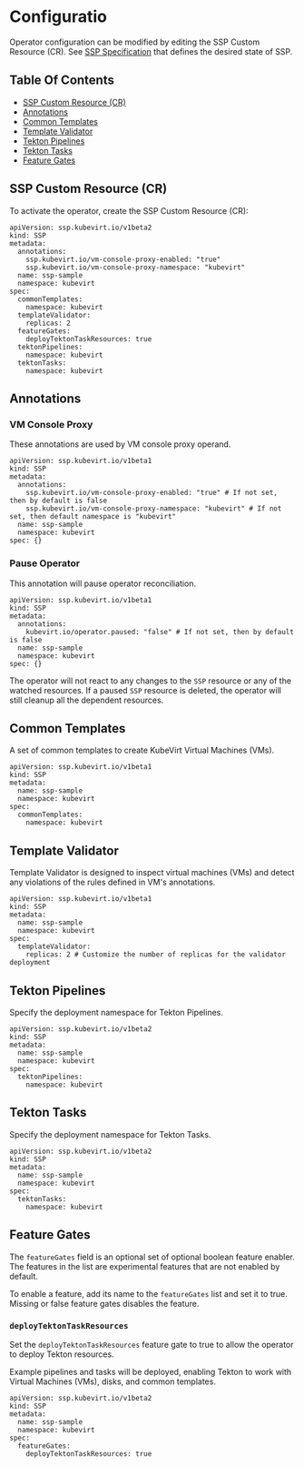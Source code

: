 # Configuratio

Operator configuration can be modified by editing the SSP Custom Resource (CR).
See [SSP Specification](https://github.com/kubevirt/ssp-operator/blob/main/api/v1beta2/ssp_types.go#L74)
that defines the desired state of SSP.

## Table Of Contents

- [SSP Custom Resource (CR)](#ssp-custom-resource-cr)
- [Annotations](#annotations)
- [Common Templates](#common-templates)
- [Template Validator](#template-validator)
- [Tekton Pipelines](#tekton-pipelines)
- [Tekton Tasks](#tekton-tasks)
- [Feature Gates](#feature-gates)

## SSP Custom Resource (CR)

To activate the operator, create the SSP Custom Resource (CR):
```
apiVersion: ssp.kubevirt.io/v1beta2
kind: SSP
metadata:
  annotations:
    ssp.kubevirt.io/vm-console-proxy-enabled: "true"
    ssp.kubevirt.io/vm-console-proxy-namespace: "kubevirt"
  name: ssp-sample
  namespace: kubevirt
spec:
  commonTemplates:
    namespace: kubevirt
  templateValidator:
    replicas: 2
  featureGates:
    deployTektonTaskResources: true
  tektonPipelines:
    namespace: kubevirt
  tektonTasks:
    namespace: kubevirt
```

## Annotations

### VM Console Proxy

These annotations are used by VM console proxy operand.

```
apiVersion: ssp.kubevirt.io/v1beta1
kind: SSP
metadata:
  annotations:
    ssp.kubevirt.io/vm-console-proxy-enabled: "true" # If not set, then by default is false
    ssp.kubevirt.io/vm-console-proxy-namespace: "kubevirt" # If not set, then default namespace is "kubevirt"
  name: ssp-sample
  namespace: kubevirt
spec: {}
```

### Pause Operator

This annotation will pause operator reconciliation.

```
apiVersion: ssp.kubevirt.io/v1beta1
kind: SSP
metadata:
  annotations:
    kubevirt.io/operator.paused: "false" # If not set, then by default is false
  name: ssp-sample
  namespace: kubevirt
spec: {}
```

The operator will not react to any changes to the `SSP` resource
or any of the watched resources. If a paused `SSP` resource is deleted,
the operator will still cleanup all the dependent resources.

## Common Templates

A set of common templates to create KubeVirt Virtual Machines (VMs).

```
apiVersion: ssp.kubevirt.io/v1beta1
kind: SSP
metadata:
  name: ssp-sample
  namespace: kubevirt
spec:
  commonTemplates:
    namespace: kubevirt
```

## Template Validator

Template Validator is designed to inspect virtual machines (VMs) and detect any violations of the rules defined in VM's annotations.

```
apiVersion: ssp.kubevirt.io/v1beta1
kind: SSP
metadata:
  name: ssp-sample
  namespace: kubevirt
spec:
  templateValidator:
    replicas: 2 # Customize the number of replicas for the validator deployment
```

## Tekton Pipelines

Specify the deployment namespace for Tekton Pipelines.

```
apiVersion: ssp.kubevirt.io/v1beta2
kind: SSP
metadata:
  name: ssp-sample
  namespace: kubevirt
spec:
  tektonPipelines:
    namespace: kubevirt
```

## Tekton Tasks

Specify the deployment namespace for Tekton Tasks.

```
apiVersion: ssp.kubevirt.io/v1beta2
kind: SSP
metadata:
  name: ssp-sample
  namespace: kubevirt
spec:
  tektonTasks:
    namespace: kubevirt
```

## Feature Gates

The `featureGates` field is an optional set of optional boolean feature enabler.
The features in the list are experimental features that are not enabled by default.

To enable a feature, add its name to the `featureGates` list and set it to true.
Missing or false feature gates disables the feature.

### `deployTektonTaskResources`

Set the `deployTektonTaskResources` feature gate to true to allow the operator
to deploy Tekton resources.

Example pipelines and tasks will be deployed, enabling Tekton to work with
Virtual Machines (VMs), disks, and common templates.

```
apiVersion: ssp.kubevirt.io/v1beta2
kind: SSP
metadata:
  name: ssp-sample
  namespace: kubevirt
spec:
  featureGates:
    deployTektonTaskResources: true
```
